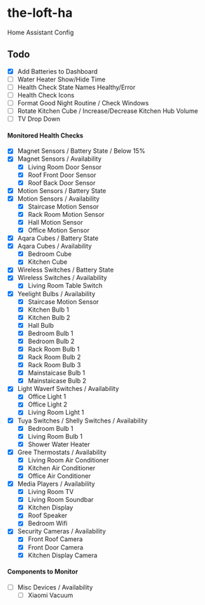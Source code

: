 # the-loft-ha
Home Assistant Config

## Todo
- [x] Add Batteries to Dashboard
- [ ] Water Heater Show/Hide Time
- [ ] Health Check State Names Healthy/Error
- [ ] Health Check Icons
- [ ] Format Good Night Routine / Check Windows
- [ ] Rotate Kitchen Cube / Increase/Decrease Kitchen Hub Volume
- [ ] TV Drop Down

#### Monitored Health Checks
- [x] Magnet Sensors / Battery State / Below 15%
- [x] Magnet Sensors / Availability
  - [x] Living Room Door Sensor
  - [x] Roof Front Door Sensor
  - [x] Roof Back Door Sensor

- [x] Motion Sensors / Battery State
- [x] Motion Sensors / Availability
  - [x] Staircase Motion Sensor
  - [x] Rack Room Motion Sensor
  - [x] Hall Motion Sensor
  - [x] Office Motion Sensor

- [x] Aqara Cubes / Battery State
- [x] Aqara Cubes / Availability
  - [x] Bedroom Cube
  - [x] Kitchen Cube

- [x] Wireless Switches / Battery State
- [x] Wireless Switches / Availability
  - [x] Living Room Table Switch

- [x] Yeelight Bulbs / Availability
  - [x] Staircase Motion Sensor
  - [x] Kitchen Bulb 1
  - [x] Kitchen Bulb 2
  - [x] Hall Bulb
  - [x] Bedroom Bulb 1
  - [x] Bedroom Bulb 2
  - [x] Rack Room Bulb 1
  - [x] Rack Room Bulb 2
  - [x] Rack Room Bulb 3
  - [x] Mainstaicase Bulb 1
  - [x] Mainstaicase Bulb 2

- [x] Light Waverf Switches / Availability
  - [x] Office Light 1
  - [x] Office Light 2
  - [x] Living Room Light 1

- [x] Tuya Switches / Shelly Switches / Availability
  - [x] Bedroom Bulb 1
  - [x] Living Room Bulb 1
  - [x] Shower Water Heater 

- [x] Gree Thermostats / Availability
  - [x] Living Room Air Conditioner
  - [x] Kitchen Air Conditioner
  - [x] Office Air Conditioner

- [x] Media Players / Availability
  - [x] Living Room TV
  - [x] Living Room Soundbar
  - [x] Kitchen Display
  - [x] Roof Speaker
  - [x] Bedroom Wifi

- [x] Security Cameras / Availability
  - [x] Front Roof Camera
  - [x] Front Door Camera
  - [x] Kitchen Display Camera

#### Components to Monitor

- [ ] Misc Devices / Availability
  - [ ] Xiaomi Vacuum